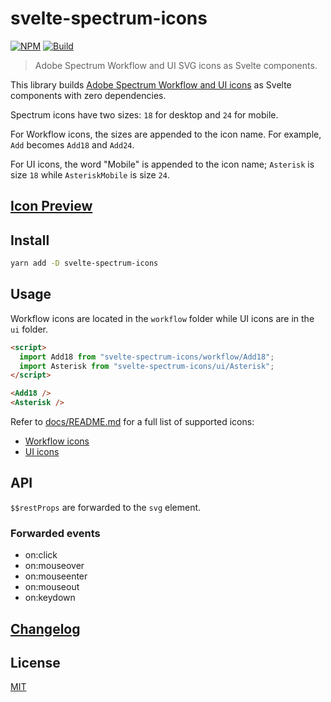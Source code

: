 # svelte-spectrum-icons

[![NPM][npm]][npm-url]
[![Build][build]][build-badge]

> Adobe Spectrum Workflow and UI SVG icons as Svelte components.

This library builds [Adobe Spectrum Workflow and UI icons](https://spectrum.adobe.com/page/icons/) as Svelte components with zero dependencies.

Spectrum icons have two sizes: `18` for desktop and `24` for mobile.

For Workflow icons, the sizes are appended to the icon name. For example, `Add` becomes `Add18` and `Add24`.

For UI icons, the word "Mobile" is appended to the icon name; `Asterisk` is size `18` while `AsteriskMobile` is size `24`.

## [Icon Preview](https://metonym.github.io/svelte-spectrum-icons/)

## Install

```bash
yarn add -D svelte-spectrum-icons
```

## Usage

Workflow icons are located in the `workflow` folder while UI icons are in the `ui` folder.

```html
<script>
  import Add18 from "svelte-spectrum-icons/workflow/Add18";
  import Asterisk from "svelte-spectrum-icons/ui/Asterisk";
</script>

<Add18 />
<Asterisk />
```

Refer to [docs/README.md](docs/README.md) for a full list of supported icons:

- [Workflow icons](docs/README.md#workflow-icons)
- [UI icons](docs/README.md#ui-icons)

## API

`$$restProps` are forwarded to the `svg` element.

### Forwarded events

- on:click
- on:mouseover
- on:mouseenter
- on:mouseout
- on:keydown

## [Changelog](CHANGELOG.md)

## License

[MIT](LICENSE)

[npm]: https://img.shields.io/npm/v/svelte-spectrum-icons.svg?color=blue
[npm-url]: https://npmjs.com/package/svelte-spectrum-icons
[build]: https://travis-ci.com/metonym/svelte-spectrum-icons.svg?branch=master
[build-badge]: https://travis-ci.com/metonym/svelte-spectrum-icons
